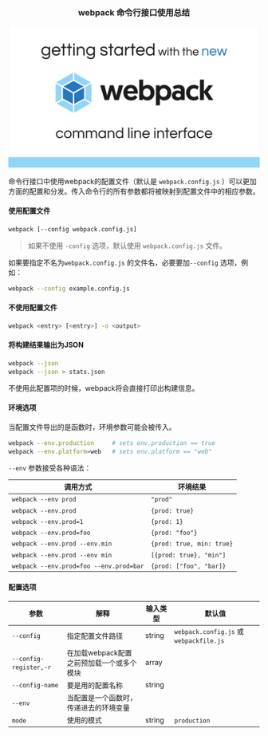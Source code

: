 <div style="text-align:center;">
   <h3>
     webpack 命令行接口使用总结
  </h3>
  <img src="./static/imgs/webpack-cli.jpg"/>
</div>

命令行接口中使用webpack的配置文件（默认是 `webpack.config.js` ）可以更加方面的配置和分发。传入命令行的所有参数都将被映射到配置文件中的相应参数。

#### 使用配置文件

```bash
webpack [--config webpack.config.js]
```

> 如果不使用 `-config` 选项，默认使用 `webpack.config.js` 文件。

如果要指定不名为`webpack.config.js` 的文件名，必要要加`--config` 选项，例如：

```sh
webpack --config example.config.js
```

#### 不使用配置文件

```sh
webpack <entry> [<entry>] -o <output>
```

#### 将构建结果输出为JSON

```sh
webpack --json
webpack --json > stats.json
```

不使用此配置项的时候，webpack将会直接打印出构建信息。

#### 环境选项

当配置文件导出的是函数时，环境参数可能会被传入。

```sh
webpack --env.production     # sets env.production == true
webpack --env.platform=web   # sets env.platform == "web"
```

`--env` 参数接受各种语法：

| 调用方式                                | 环境结果                  |
| --------------------------------------- | ------------------------- |
| `webpack --env prod`                    | `"prod"`                  |
| `webpack --env.prod`                    | `{prod: true}`            |
| `webpack --env.prod=1`                  | `{prod: 1}`               |
| `webpack --env.prod=foo`                | `{prod: "foo"}`           |
| `webpack --env.prod --env.min`          | `{prod: true, min: true}` |
| `webpack --env.prod --env min`          | `[{prod: true}, "min"]`   |
| `webpack --env.prod=foo --env.prod=bar` | `{prod: ["foo", "bar]}`   |

#### 配置选项

| 参数                   | 解释                                      | 输入类型 | 默认值                                  |
| ---------------------- | ----------------------------------------- | -------- | --------------------------------------- |
| `--config`             | 指定配置文件路径                          | string   | `webpack.config.js` 或 `webpackfile.js` |
| `--config-register,-r` | 在加载webpack配置之前预加载一个或多个模块 | array    |                                         |
| `--config-name`        | 要是用的配置名称                          | string   |                                         |
| `--env`                | 当配置是一个函数时，传递进去的环境变量    |          |                                         |
| `mode`                 | 使用的模式                                | string   | `production`                            |

